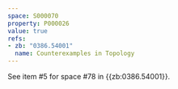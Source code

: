 ```yaml
---
space: S000070
property: P000026
value: true
refs:
- zb: "0386.54001"
  name: Counterexamples in Topology
---
```


See item #5 for space #78 in {{zb:0386.54001}}.
